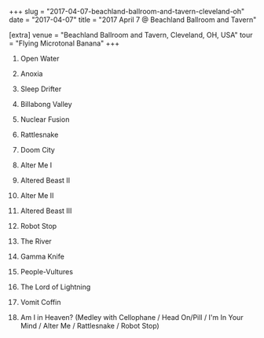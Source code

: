 +++
slug = "2017-04-07-beachland-ballroom-and-tavern-cleveland-oh"
date = "2017-04-07"
title = "2017 April 7 @ Beachland Ballroom and Tavern"

[extra]
venue = "Beachland Ballroom and Tavern, Cleveland, OH, USA"
tour = "Flying Microtonal Banana"
+++


 1. Open Water

 2. Anoxia

 3. Sleep Drifter

 4. Billabong Valley

 5. Nuclear Fusion

 6. Rattlesnake

 7. Doom City

 8. Alter Me I

 9. Altered Beast II

10. Alter Me II

11. Altered Beast III

12. Robot Stop

13. The River

14. Gamma Knife

15. People-Vultures

16. The Lord of Lightning

17. Vomit Coffin

18. Am I in Heaven?
    (Medley with Cellophane / Head On/Pill / I'm In Your Mind / Alter
    Me / Rattlesnake / Robot Stop)


